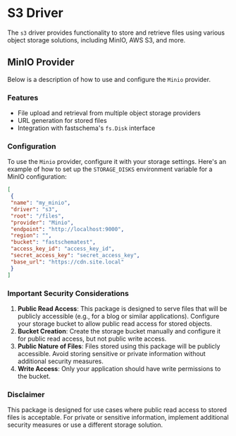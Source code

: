 # S3 Driver

The `s3` driver provides functionality to store and retrieve files using various object storage solutions, including MinIO, AWS S3, and more.

## MinIO Provider

Below is a description of how to use and configure the `Minio` provider.

### Features

- File upload and retrieval from multiple object storage providers
- URL generation for stored files
- Integration with fastschema's `fs.Disk` interface

### Configuration

To use the `Minio` provider, configure it with your storage settings. Here's an example of how to set up the `STORAGE_DISKS` environment variable for a MinIO configuration:

```json
[
 {
 "name": "my_minio",
 "driver": "s3",
 "root": "/files",
 "provider": "Minio",
 "endpoint": "http://localhost:9000",
 "region": "",
 "bucket": "fastschematest",
 "access_key_id": "access_key_id",
 "secret_access_key": "secret_access_key",
 "base_url": "https://cdn.site.local"
 }
]
```

### Important Security Considerations

1. **Public Read Access**: This package is designed to serve files that will be publicly accessible (e.g., for a blog or similar applications). Configure your storage bucket to allow public read access for stored objects.
2. **Bucket Creation**: Create the storage bucket manually and configure it for public read access, but not public write access.
3. **Public Nature of Files**: Files stored using this package will be publicly accessible. Avoid storing sensitive or private information without additional security measures.
4. **Write Access**: Only your application should have write permissions to the bucket.

### Disclaimer

This package is designed for use cases where public read access to stored files is acceptable. For private or sensitive information, implement additional security measures or use a different storage solution.